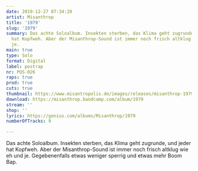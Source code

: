 ```yaml
---
date: 2019-12-27 07:34:20
artist: Misanthrop
title: '1979'
slug: '1979'
summary: Das achte Soloalbum. Insekten sterben, das Klima geht zugrunde, und jeder
  hat Kopfweh. Aber der Misanthrop-Sound ist immer noch frisch altklug wie eh und
  je.
main: true
type: Solo
format: Digital
label: postrap
nr: POS-026
raps: true
prod: true
cuts: true
thumbnail: https://www.misantropolis.de/images/releases/misanthrop-1979.jpg
download: https://misanthrop.bandcamp.com/album/1979
stream: ''
shop: ''
lyrics: https://genius.com/albums/Misanthrop/1979
numberOfTracks: 9

---
```


Das achte Soloalbum. Insekten sterben, das Klima geht zugrunde, und jeder hat Kopfweh. Aber der Misanthrop-Sound ist immer noch frisch altklug wie eh und je. Gegebenenfalls etwas weniger sperrig und etwas mehr Boom Bap.
